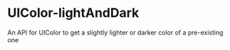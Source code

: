 UIColor-lightAndDark
====================

An API for UIColor to get a slightly lighter or darker color of a pre-existing one
